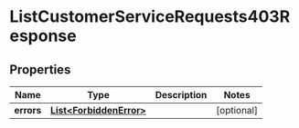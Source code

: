 

# ListCustomerServiceRequests403Response


## Properties

| Name | Type | Description | Notes |
|------------ | ------------- | ------------- | -------------|
|**errors** | [**List&lt;ForbiddenError&gt;**](ForbiddenError.md) |  |  [optional] |



